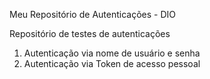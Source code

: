 Meu Repositório de Autenticações - DIO

Repositório de testes de autenticações

1. Autenticação via nome de usuário e senha
2. Autenticação via Token de acesso pessoal

